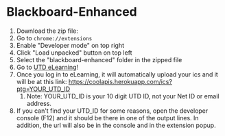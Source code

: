 # Blackboard-Enhanced

1. Download the zip file: 
2. Go to `chrome://extensions`
3. Enable "Developer mode" on top right
4. Click "Load unpacked" button on top left
5. Select the "blackboard-enhanced" folder in the zipped file
6. Go to [UTD eLearning](https://coursebook.utdallas.eduhttp://elearning.utdallas.edu/)!
7. Once you log in to eLearning, it will automatically upload your ics and it will be at this link: https://coolapis.herokuapp.com/ics?ptg=YOUR_UTD_ID
	1. Note: YOUR_UTD_ID is your 10 digit UTD ID, not your Net ID or email address.
8. If you can't find your UTD_ID for some reasons, open the developer console (F12) and it should be there in one of the output lines. In addition, the url will also be in the console and in the extension popup.
